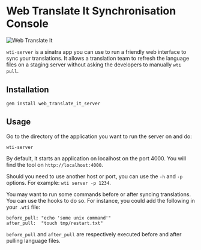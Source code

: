 # Web Translate It Synchronisation Console

![Web Translate It](http://f.cl.ly/items/2Z413Q3A2b331c0O2m04/wti_server.png)

`wti-server` is a sinatra app you can use to run a friendly web interface to sync your translations. It allows a translation team to refresh the language files on a staging server without asking the developers to manually `wti pull`.

## Installation

    gem install web_translate_it_server

## Usage

Go to the directory of the application you want to run the server on and do:

    wti-server

By default, it starts an application on localhost on the port 4000. You will find the tool on `http://localhost:4000`.

Should you need to use another host or port, you can use the `-h` and `-p` options. For example: `wti server -p 1234`.

You may want to run some commands before or after syncing translations. You can use the hooks to do so. For instance, you could add the following in your `.wti` file:

    before_pull: "echo 'some unix command'"
    after_pull:  "touch tmp/restart.txt"

`before_pull` and `after_pull` are respectively executed before and after pulling language files.

